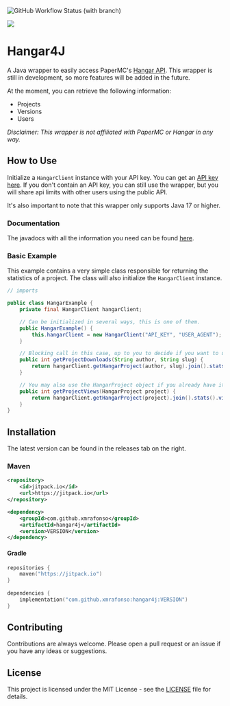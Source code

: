 ![GitHub Workflow Status (with branch)](https://img.shields.io/github/actions/workflow/status/xMrAfonso/Hangar4J/gradle-test.yml?branch=main)

[![](https://jitpack.io/v/xMrAfonso/Hangar4J.svg)](https://jitpack.io/#xMrAfonso/Hangar4J?style=for-the-badge)

# Hangar4J

A Java wrapper to easily access PaperMC's [Hangar API](https://hangar.papermc.io/api-docs).
This wrapper is still in development, so more features will be added in the future.

At the moment, you can retrieve the following information:
* Projects
* Versions
* Users

*Disclaimer: This wrapper is not affiliated with PaperMC or Hangar in any way.*
## How to Use
Initialize a ```HangarClient``` instance with your API key. You can get an [API key here](https://hangar.papermc.io/auth/settings/api-keys).
If you don't contain an API key, you can still use the wrapper, but you will share api limits with other users using the public API.

It's also important to note that this wrapper only supports Java 17 or higher.

### Documentation
The javadocs with all the information you need can be found [here](https://javadoc.jitpack.io/com/github/xmrafonso/hangar4j/1.1.1/javadoc/).

### Basic Example
This example contains a very simple class responsible for returning the statistics of a project.
The class will also initialize the ```HangarClient``` instance.

```java
// imports

public class HangarExample {
    private final HangarClient hangarClient;

    // Can be initialized in several ways, this is one of them.
    public HangarExample() {
        this.hangarClient = new HangarClient("API_KEY", "USER_AGENT");
    }

    // Blocking call in this case, up to you to decide if you want to use non-blocking or blocking.
    public int getProjectDownloads(String author, String slug) {
        return hangarClient.getHangarProject(author, slug).join().stats().downloads();
    }

    // You may also use the HangarProject object if you already have it.
    public int getProjectViews(HangarProject project) {
        return hangarClient.getHangarProject(project).join().stats().views();
    }
}
```    

## Installation

The latest version can be found in the releases tab on the right.

### Maven
```xml
<repository>
    <id>jitpack.io</id>
    <url>https://jitpack.io</url>
</repository>
```  
```xml
<dependency>
    <groupId>com.github.xmrafonso</groupId>
    <artifactId>hangar4j</artifactId>
    <version>VERSION</version>
</dependency>
```

#### Gradle
```kt
repositories {
    maven("https://jitpack.io")
}
        
dependencies {
    implementation("com.github.xmrafonso:hangar4j:VERSION")
}
```  

## Contributing

Contributions are always welcome. Please open a pull request or an issue if you have any ideas or suggestions.

## License

This project is licensed under the MIT License - see the [LICENSE](https://github.com/xMrAfonso/Hangar4J/blob/main/LICENSE) file for details.